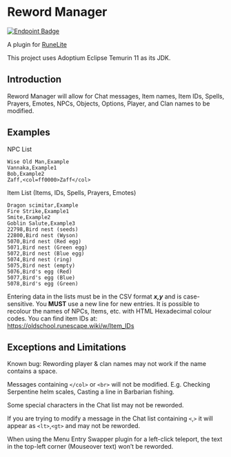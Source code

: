 # Reword Manager

[![Endpoint Badge](https://img.shields.io/endpoint?url=https%3A%2F%2Fapi.runelite.net%2Fpluginhub%2Fshields%2Finstalls%2Fplugin%2Freword-manager&style=for-the-badge&label=Active%20installs)](https://runelite.net/plugin-hub/ejaz-karim)

A plugin for [RuneLite](https://runelite.net/plugin-hub/ejaz-karim)

This project uses Adoptium Eclipse Temurin 11 as its JDK.

## Introduction

Reword Manager will allow for Chat messages, Item names, Item IDs, Spells, Prayers, Emotes, NPCs, Objects, Options, Player, and Clan names to be modified.

## Examples

NPC List

	Wise Old Man,Example
	Vannaka,Example1
 	Bob,Example2
 	Zaff,<col=ff0000>Zaff</col>

Item List (Items, IDs, Spells, Prayers, Emotes)

	Dragon scimitar,Example
	Fire Strike,Example1
	Smite,Example2
	Goblin Salute,Example3
	22798,Bird nest (seeds)
	22800,Bird nest (Wyson)
	5070,Bird nest (Red egg)
	5071,Bird nest (Green egg)
	5072,Bird nest (Blue egg)
	5074,Bird nest (ring)
	5075,Bird nest (empty)
	5076,Bird's egg (Red)
	5077,Bird's egg (Blue)
	5078,Bird's egg (Green)

Entering data in the lists must be in the CSV format ***x,y*** and is case-sensitive. You **MUST** use a new line for new entries. It is possible to recolour the names of NPCs, Items, etc. with HTML Hexadecimal colour codes. You can find item IDs at: https://oldschool.runescape.wiki/w/Item_IDs

## Exceptions and Limitations

Known bug: Rewording player & clan names may not work if the name contains a space.

Messages containing `</col>` or `<br>` will not be modified. E.g. Checking Serpentine helm scales, Casting a line in Barbarian fishing.

Some special characters in the Chat list may not be reworded.

If you are trying to modify a message in the Chat list containing `<`,`>` it will appear as `<lt>`,`<gt>` and may not be reworded.

When using the Menu Entry Swapper plugin for a left-click teleport, the text in the top-left corner (Mouseover text) won’t be reworded.
